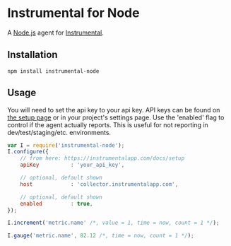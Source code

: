 # Instrumental for Node

A [Node.js](https://nodejs.org/en/) agent for [Instrumental](https://instrumentalapp.com/).

## Installation

````
npm install instrumental-node
````

## Usage

You will need to set the api key to your api key. API keys can be found on [the setup page](https://instrumentalapp.com/docs/setup) or in your project's settings page. Use the 'enabled' flag to control if the agent actually reports. This is useful for not reporting in dev/test/staging/etc. environments.

````javascript
var I = require('instrumental-node');
I.configure({
	// from here: https://instrumentalapp.com/docs/setup
	apiKey			: 'your_api_key',

	// optional, default shown
	host			: 'collector.instrumentalapp.com',

	// optional, default shown
	enabled			: true,
});

I.increment('metric.name' /*, value = 1, time = now, count = 1 */);

I.gauge('metric.name', 82.12 /*, time = now, count = 1 */);
````
